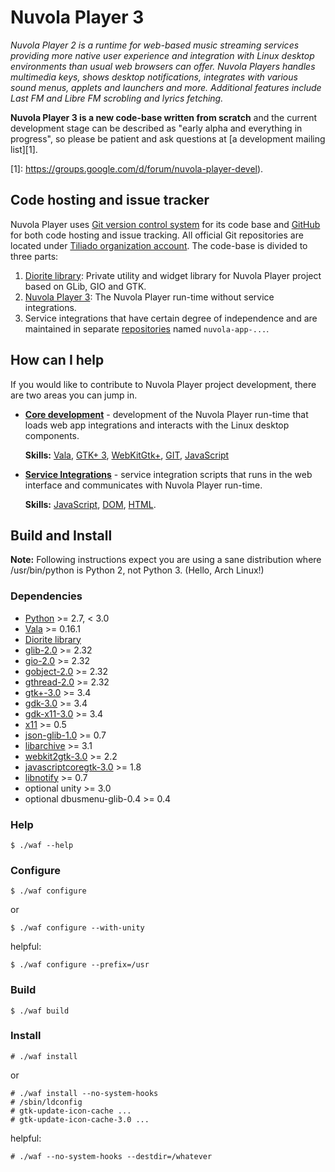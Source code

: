 Nuvola Player 3
===============

*Nuvola Player 2 is a runtime for web-based music streaming services providing more native user
experience and integration with Linux desktop environments than usual web browsers can offer.
Nuvola Players handles multimedia keys, shows desktop notifications, integrates with various sound
menus, applets and launchers and more. Additional features include Last FM and Libre FM scrobling
and lyrics fetching.*

**Nuvola Player 3 is a new code-base written from scratch** and the current development stage can be
described as "early alpha and everything in progress", so please be patient and ask questions at
[a development mailing list][1].

[1]: https://groups.google.com/d/forum/nuvola-player-devel).


Code hosting and issue tracker
------------------------------

Nuvola Player uses [Git version control system][2] for its code base and [GitHub][3] for
both code hosting and issue tracking. All official Git repositories are located under
[Tiliado organization account](https://github.com/>tiliado). The code-base is divided to three parts:

 1. [Diorite library](https://github.com/tiliado/diorite): Private utility and widget library for
    Nuvola Player project based on GLib, GIO and GTK.
 2. [Nuvola Player 3](https://github.com/tiliado/nuvolaplayer): The Nuvola Player run-time without
    service integrations.
 3. Service integrations that have certain degree of independence and are maintained in separate
    [repositories](https://github.com/tiliado) named ``nuvola-app-...``.

[2]: https://github.com
[3]: http://git-scm.com/


How can I help
--------------

If you would like to contribute to Nuvola Player project development, there are two areas you can
jump in.

 *  [**Core development**][4] - development of the Nuvola Player run-time that loads web app
    integrations and interacts with the Linux desktop components.
    
    **Skills:**
    [Vala](https://wiki.gnome.org/Projects/Vala),
    [GTK+ 3](http://www.gtk.org/),
    [WebKitGtk+](http://webkitgtk.org/),
    [GIT](http://git-scm.com/),
    [JavaScript](https://developer.mozilla.org/en/docs/Web/JavaScript)

  * [**Service Integrations**][5] - service integration scripts that runs in the web
    interface and communicates with Nuvola Player run-time.
    
    **Skills:**
    [JavaScript](https://developer.mozilla.org/en/docs/Web/JavaScript),
    [DOM](https://developer.mozilla.org/en-US/docs/Web/API/Document_Object_Model),
    [HTML](https://developer.mozilla.org/en-US/docs/Web/HTML).

[4]: http://tiliado.github.io/nuvolaplayer/development/core.html
[5]: http://tiliado.github.io/nuvolaplayer/development/apps.html

Build and Install
-----------------

**Note:** Following instructions expect you are using a sane distribution
where /usr/bin/python is Python 2, not Python 3. (Hello, Arch Linux!)

### Dependencies

  * [Python](http://python.org) >= 2.7, < 3.0
  * [Vala](https://wiki.gnome.org/Projects/Vala) >= 0.16.1
  * [Diorite library](https://github.com/tiliado/diorite)
  * [glib-2.0](https://wiki.gnome.org/Projects/GLib) >= 2.32
  * [gio-2.0](https://wiki.gnome.org/Projects/GLib) >= 2.32
  * [gobject-2.0](https://wiki.gnome.org/Projects/GLib) >= 2.32
  * [gthread-2.0](https://wiki.gnome.org/Projects/GLib) >= 2.32
  * [gtk+-3.0](http://www.gtk.org/) >= 3.4
  * [gdk-3.0](http://www.gtk.org/) >= 3.4
  * [gdk-x11-3.0](http://www.gtk.org/) >= 3.4
  * [x11](http://www.x.org/wiki/) >= 0.5
  * [json-glib-1.0](https://wiki.gnome.org/Projects/JsonGlib) >= 0.7
  * [libarchive](http://www.libarchive.org/) >= 3.1
  * [webkit2gtk-3.0](http://webkitgtk.org/) >= 2.2
  * [javascriptcoregtk-3.0](http://webkitgtk.org/) >= 1.8
  * [libnotify](https://git.gnome.org/browse/libnotify/) >= 0.7
  * optional unity >= 3.0
  * optional dbusmenu-glib-0.4 >= 0.4

### Help

    $ ./waf --help

### Configure

    $ ./waf configure
    
or
    
    $ ./waf configure --with-unity
    
helpful:
    
    $ ./waf configure --prefix=/usr

### Build

    $ ./waf build

### Install

    # ./waf install
    
or
    
    # ./waf install --no-system-hooks
    # /sbin/ldconfig
    # gtk-update-icon-cache ...
    # gtk-update-icon-cache-3.0 ...
    
helpful:

    # ./waf --no-system-hooks --destdir=/whatever
